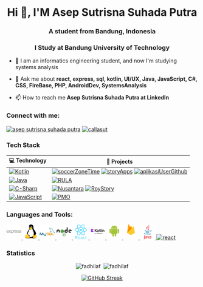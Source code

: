 <!--
**Asep Sutrisna Suhada Putra/Asut** is a ✨ _special_ ✨ repository because its `README.md` (this file) appears on your GitHub profile.

Here are some ideas to get you started:

- 🔭 I’m currently working on ...
- 🌱 I’m currently learning ...
- 👯 I’m looking to collaborate on ...
- 🤔 I’m looking for help with ...
- 💬 Ask me about ...
- 📫 How to reach me: ...
- 😄 Pronouns: ...
- ⚡ Fun fact: ...
-->

<div align="center">
    <h1>Hi 👋, I'M Asep Sutrisna Suhada Putra</h1>
    <h3>A student from Bandung, Indonesia</h3>
  <h3>I Study at Bandung University of Technology</h3>
</div>

- 🌱 I am an informatics engineering student, and now I'm studying systems analysis

- 💬 Ask me about **react, express, sql, kotlin, UI/UX, Java, JavaScript, C#, CSS, FireBase, PHP, AndroidDev, SystemsAnalysis**

- 📫 How to reach me **Asep Sutrisna Suhada Putra at LinkedIn**

### Connect with me:
<a href="https://www.linkedin.com/in/asep-sutrisna-suhada-putra/" target="blank"><img align="center" src="https://raw.githubusercontent.com/rahuldkjain/github-profile-readme-generator/master/src/images/icons/Social/linked-in-alt.svg" alt="asep sutrisna suhada putra" height="30" width="40" /></a>
<a href="https://www.instagram.com/callasut/" target="blank"><img align="center" src="https://raw.githubusercontent.com/rahuldkjain/github-profile-readme-generator/master/src/images/icons/Social/instagram.svg" alt="callasut" height="30" width="40" /></a>

### Tech Stack
<!-- START OF PROFILE STACK, DO NOT REMOVE -->
| 💻 **Technology** | 🚀 **Projects** |
| - | - |
| [![Kotlin](https://img.shields.io/static/v1?label=&message=Kotlin&color=7FD6EA&logo=kotlin&logoColor=FFFFFF)](https://kotlinlang.org/) | [![soccerZoneTime](https://img.shields.io/static/v1?label=&message=soccerZoneTime&color=000605&logo=github&logoColor=FFFFFF&labelColor=000605)](https://github.com/AxsevSutrisna/SoccerZoneTimeCompose) [![storyApps](https://img.shields.io/static/v1?label=&message=storyApps&color=000605&logo=github&logoColor=FFFFFF&labelColor=000605)](https://github.com/AxsevSutrisna/StoryApps) [![aplikasiUserGithub](https://img.shields.io/static/v1?label=&message=aplikasiUserGithub&color=000605&logo=github&logoColor=FFFFFF&labelColor=000605)](https://github.com/AxsevSutrisna/AplikasiGithubUser) |
| [![Java](https://img.shields.io/static/v1?label=&message=Java&color=3178C6&logo=java&logoColor=FFFFFF)](https://www.java.com/) | [![RULA](https://img.shields.io/static/v1?label=&message=RULA&color=000605&logo=github&logoColor=FFFFFF&labelColor=000605)](https://github.com/AxsevSutrisna/RULA)  |
| [![C-Sharp](https://img.shields.io/static/v1?label=&message=C-Sharp&color=007396&logo=c-sharp&logoColor=FFFFFF)](https://dotnet.microsoft.com/en-us/languages/csharp) | [![Nusantara](https://img.shields.io/static/v1?label=&message=Gemastik-Nusantara&color=000605&logo=github&logoColor=FFFFFF&labelColor=000605)](https://github.com/AxsevSutrisna/GemastikProject-Game-Development) [![RoyStory](https://img.shields.io/static/v1?label=&message=RoyStory&color=000605&logo=github&logoColor=FFFFFF&labelColor=000605)](https://github.com/AxsevSutrisna/Roy_Story_EscapeTheJungle) |
| [![JavaScript](https://img.shields.io/static/v1?label=&message=javascript&color=007396&logo=javascript&logoColor=FFFFFF)](https://www.javascript.com/) |  [![PMO](https://img.shields.io/static/v1?label=&message=ProjectManagementOffice&color=000605&logo=github&logoColor=FFFFFF&labelColor=000605)](https://github.com/AxsevSutrisna/Project_Management_Office) |
<!-- END OF PROFILE STACK, DO NOT REMOVE -->



### Languages and Tools:
<p align="left"> 
    <a href="https://expressjs.com" target="_blank" rel="noreferrer"> 
        <img src="https://raw.githubusercontent.com/devicons/devicon/master/icons/express/express-original-wordmark.svg" alt="express" width="40" height="40"/>
    </a> 
    <a href="https://www.linux.org/" target="_blank" rel="noreferrer"> 
        <img src="https://raw.githubusercontent.com/devicons/devicon/master/icons/linux/linux-original.svg" alt="linux" width="40" height="40"/> 
    </a> 
    <a href="https://www.mysql.com/" target="_blank" rel="noreferrer"> 
        <img src="https://raw.githubusercontent.com/devicons/devicon/master/icons/mysql/mysql-original-wordmark.svg" alt="mysql" width="40" height="40"/> 
    </a> 
    <a href="https://nodejs.org" target="_blank" rel="noreferrer"> 
        <img src="https://raw.githubusercontent.com/devicons/devicon/master/icons/nodejs/nodejs-original-wordmark.svg" alt="nodejs" width="40" height="40"/> 
    </a> 
    <a href="https://reactjs.org/" target="_blank" rel="noreferrer"> 
        <img src="https://raw.githubusercontent.com/devicons/devicon/master/icons/react/react-original-wordmark.svg" alt="react" width="40" height="40"/> 
    </a>
  <a href="https://kotlinlang.org/" target="_blank" rel="noreferrer"> 
        <img src="https://raw.githubusercontent.com/devicons/devicon/master/icons/kotlin/kotlin-original-wordmark.svg" alt="react" width="40" height="40"/> 
    </a>
    <a href="https://www.android.com/" target="_blank" rel="noreferrer"> 
        <img src="https://raw.githubusercontent.com/devicons/devicon/master/icons/android/android-original-wordmark.svg" alt="react" width="40" height="40"/> 
    </a>
    <a href="https://firebase.google.com/" target="_blank" rel="noreferrer"> 
        <img src="https://raw.githubusercontent.com/devicons/devicon/master/icons/firebase/firebase-original-wordmark.svg" alt="react" width="40" height="40"/> 
    </a>
     <a href="https://www.java.com/" target="_blank" rel="noreferrer"> 
        <img src="https://raw.githubusercontent.com/devicons/devicon/master/icons/java/java-original-wordmark.svg" alt="react" width="40" height="40"/> 
    </a>
     <a href="https://www.javascript.com/" target="_blank" rel="noreferrer"> 
        <img src="https://raw.githubusercontent.com/devicons/devicon/master/icons/javascript/javascript-original-wordmark.svg" alt="react" width="40" height="40"/> 
    </a>
</p>

### Statistics
<div align="center">
    <div>
        <img src="https://github-readme-stats.vercel.app/api/top-langs?username=MIqbalRamadan&show_icons=true&locale=en&layout=compact&theme=nord&hide_border=true" alt="fadhilaf" />&nbsp;
        <img src="https://github-readme-stats.vercel.app/api?username=MIqbalRamadan&show_icons=true&locale=en&theme=nord&hide_border=true" alt="fadhilaf" />
    </div>
    
[![GitHub Streak](https://streak-stats.demolab.com?user=MIqbalRamadan&theme=nord&hide_border=true&date_format=j%20M%5B%20Y%5D)](https://git.io/streak-stats)
</div>   
